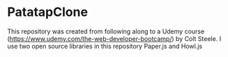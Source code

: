 # PatatapClone
This repository was created from following along to a Udemy course (https://www.udemy.com/the-web-developer-bootcamp/) by Colt Steele.
I use two open source libraries in this repository Paper.js and Howl.js
